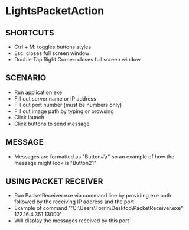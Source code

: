 # LightsPacketAction

## SHORTCUTS
- Ctrl + M: toggles buttons styles
- Esc: closes full screen window
- Double Tap Right Corner: closes full screen window

## SCENARIO
- Run application exe
- Fill out server name or IP address
- Fill out port number (must be numbers only)
- Fill out image path by typing or browsing
- Click launch 
- Click buttons to send message

## MESSAGE
- Messages are formatted as "Button#\r" so an example of how the message might look is "Button21"

## USING PACKET RECEIVER
- Run PacketReceiver.exe via command line by providing exe path followed by the receiving IP address and the port
- Example of command '"C:\Users\Torrin\Desktop\PacketReceiver.exe" 172.16.4.351 13000'
- Will display the messages received by this port
